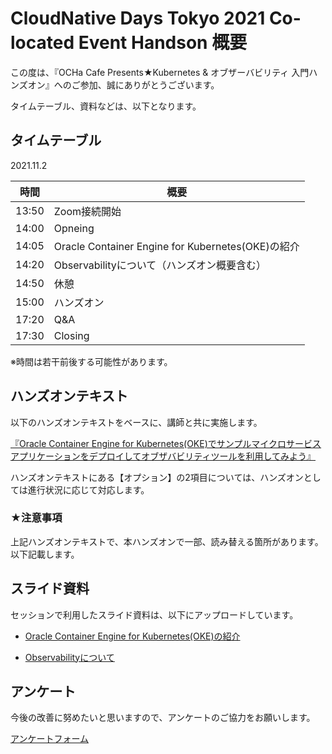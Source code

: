 # CloudNative Days Tokyo 2021 Co-located Event Handson 概要

この度は、『OCHa Cafe Presents★Kubernetes & オブザーバビリティ 入門ハンズオン』へのご参加、誠にありがとうございます。

タイムテーブル、資料などは、以下となります。

## タイムテーブル

2021.11.2

| 時間 | 概要 |
| --- | --- |
| 13:50  | Zoom接続開始 |
| 14:00  | Opneing |
| 14:05  | Oracle Container Engine for Kubernetes(OKE)の紹介 |
| 14:20  | Observabilityについて（ハンズオン概要含む）|
| 14:50  | 休憩 |
| 15:00  | ハンズオン |
| 17:20  | Q&A |
| 17:30  | Closing |

※時間は若干前後する可能性があります。

## ハンズオンテキスト

以下のハンズオンテキストをベースに、講師と共に実施します。

[『Oracle Container Engine for Kubernetes(OKE)でサンプルマイクロサービスアプリケーションをデプロイしてオブザバビリティツールを利用してみよう』](https://oracle-japan.github.io/ocitutorials/cloud-native/oke-for-advances/)

ハンズオンテキストにある【オプション】の2項目については、ハンズオンとしては進行状況に応じて対応します。

### ★注意事項

上記ハンズオンテキストで、本ハンズオンで一部、読み替える箇所があります。  
以下記載します。

## スライド資料

セッションで利用したスライド資料は、以下にアップロードしています。

* [Oracle Container Engine for Kubernetes(OKE)の紹介](https://speakerdeck.com/oracle4engineer/oracle-container-engine-for-kubernetes-oke-goshao-jie)

* [Observabilityについて](https://speakerdeck.com/oracle4engineer/observabilitynituite)

## アンケート

今後の改善に努めたいと思いますので、アンケートのご協力をお願いします。

[アンケートフォーム](https://bit.ly/1102-ocha)

